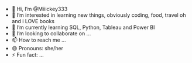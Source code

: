 - 👋 Hi, I’m @Miiickey333
- 👀 I’m interested in learning new things, obviously coding, food, travel oh and i LOVE books
- 🌱 I’m currently learning SQL, Python, Tableau and Power BI
- 💞️ I’m looking to collaborate on ...
- 📫 How to reach me ...
- 😄 Pronouns: she/her
- ⚡ Fun fact: ...

<!---
Miiickey333/Miiickey333 is a ✨ special ✨ repository because its `README.md` (this file) appears on your GitHub profile.
You can click the Preview link to take a look at your changes.
--->
